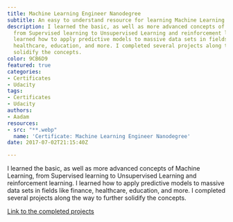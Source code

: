 ```yaml
---
title: Machine Learning Engineer Nanodegree
subtitle: An easy to understand resource for learning Machine Learning.
description: I learned the basic, as well as more advanced concepts of Machine Learning,
  from Supervised learning to Unsupervised Learning and reinforcement learning. I
  learned how to apply predictive models to massive data sets in fields like finance,
  healthcare, education, and more. I completed several projects along the way to further
  solidify the concepts.
color: 9CB6D9
featured: true
categories:
- Certificates
- Udacity
tags:
- Certificates
- Udacity
authors:
- Aadam
resources:
- src: "**.webp"
  name: 'Certificate: Machine Learning Engineer Nanodegree'
date: 2017-07-02T21:15:40Z

---
```

I learned the basic, as well as more advanced concepts of Machine Learning, from Supervised learning to Unsupervised Learning and reinforcement learning. I learned how to apply predictive models to massive data sets in fields like finance, healthcare, education, and more. I completed several projects along the way to further solidify the concepts.

[Link to the completed projects](https://github.com/aadimator/machine_learning_nanodegree)